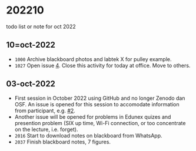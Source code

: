 # 202210
todo list or note for oct 2022


## 10=oct-2022
+ `1000` Archive blackboard photos and labtek X for pulley example.
+ `1027` Open issue [4](https://github.com/dudung/fi1101-04-2022-1/issues/4). Close this activity for today at office. Move to others.


## 03-oct-2022
+ First session in October 2022 using GitHub and no longer Zenodo dan OSF. An issue is opened for this session to accomodate information from participant, e.g. [#2](https://github.com/dudung/fi1101-04-2022-1/issues/2).
+ Another issue will be opened for problems in Edunex quizes and presention problem (SIX up time, Wi-Fi connection, or too concentrate on the lecture, i.e. forget).
+ `2016` Start to download notes on blackboard from WhatsApp.
+ `2037` Finish blackboard notes, 7 figures.